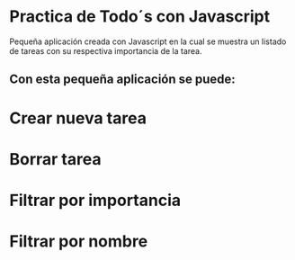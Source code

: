 # Practica de Todo´s con Javascript
Pequeña aplicación creada con Javascript en la cual se muestra un listado de tareas con su respectiva importancia de la tarea.

## Con esta pequeña aplicación se puede:
# Crear nueva tarea
# Borrar tarea
# Filtrar por importancia 
# Filtrar por nombre
